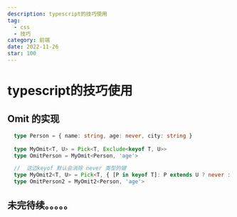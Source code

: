 ```yaml
---
description: typescript的技巧使用
tag:
  - css
  - 技巧
category: 前端
date: 2022-11-26
star: 100
---
```


# typescript的技巧使用

## Omit 的实现

```ts
  type Person = { name: string, age: never, city: string }
  
  type MyOmit<T, U> = Pick<T, Exclude<keyof T, U>>
  type OmitPerson = MyOmit<Person, 'age'>

  //  这边keyof 默认会消除 never 类型的键
  type MyOmit2<T, U> = Pick<T, { [P in keyof T]: P extends U ? never : P }[keyof T]>
  type OmitPerson2 = MyOmit2<Person, 'age'>
```

## 未完待续。。。。。